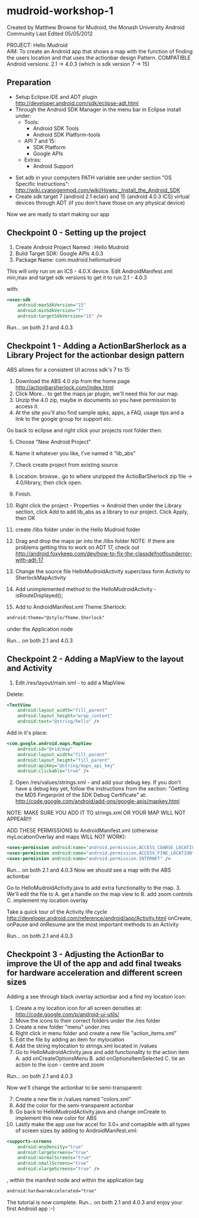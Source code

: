 mudroid-workshop-1
==================
Created by Matthew Browne for Mudroid, the Monash University Android Community
Last Edited 05/05/2012 


PROJECT: Hello Mudroid								
AIM: To create an Android app that shows a map with the function of finding the users location and that uses the actionbar design Pattern.
COMPATIBLE Android versions: 2.1 -> 4.0.3 (which is sdk version 7 -> 15)

Preparation
-----------
* Setup Eclipse IDE and ADT plugin http://developer.android.com/sdk/eclipse-adt.html
* Through the Android SDK Manager in the menu bar in Eclipse install under:
	- Tools:
		- Android SDK Tools
		- Android SDK Platform-tools
	- API 7 and 15:
	 	- SDK Platform
		- Google APIs
	- Extras:
		- Android Support
		
- Set adb in your computers PATH variable see under section "OS Specific Instructions": http://wiki.cyanogenmod.com/wiki/Howto:_Install_the_Android_SDK
- Create sdk target 7 (android 2.1 eclair) and 15 (android 4.0.3 ICS) virtual devices through ADT (if you don't have those on any physical device)

Now we are ready to start making our app

Checkpoint 0 - Setting up the project
-------------------------------------
1. Create Android Project Named : 	Hello Mudroid
2. Build Target SDK: 				Google APIs 4.0.3
3. Package Name:					com.mudroid.hellomudroid

This will only run on an ICS - 4.0.X device.
Edit AndroidManifest.xml min,max and target sdk versions to get it to run 2.1 - 4.0.3

with:

```xml
<uses-sdk
    android:maxSdkVersion="15"
    android:minSdkVersion="7"
    android:targetSdkVersion="15" />
```

Run... on both 2.1 and 4.0.3

Checkpoint 1 - Adding a ActionBarSherlock as a Library Project for the actionbar design pattern
-----------------------------------------------------------------------------------------------
ABS allows for a consistent UI across sdk's 7 to 15: 

1. Download the ABS 4.0 zip from the home page http://actionbarsherlock.com/index.html
2. Click More... to get the maps jar plugin, we'll need this for our map.
3. Unzip the 4.0 zip, maybe in documents so you have permission to access it.
4. At the site you'll also find sample apks, apps, a FAQ, usage tips and a link to the google group for support etc.

Go back to eclipse and right click your projects root folder then:

5. Choose "New Android Project"
6. Name it whatever you like, I've named it "lib_abs"
7. Check create project from existing source
8. Location: browse.. go to where unzipped the ActioBarSherlock zip file -> 4.0/library, then click open.
9. Finish.

10. Right click the project - Properties -> Android then under the Library section, click  Add to add lib_abs as a library to our project. Click Apply, then OK
11. create /libs folder under in the Hello Mudroid folder
12. Drag and drop the maps jar into the /libs folder
	NOTE: If there are problems getting this to work on ADT 17, check out
	http://android.foxykeep.com/dev/how-to-fix-the-classdefnotfounderror-with-adt-17
13. Change the source file HelloMudroidActivity superclass form Activity to SherlockMapActivity
14. Add unimplemented method to the HelloMudroidActivity - isRouteDisplayed();
15. Add to AndroidManifest.xml Theme.Sherlock:

```xml
android:theme="@style/Theme.Sherlock" 
```

under the Application node

Run... on both 2.1 and 4.0.3

Checkpoint 2 - Adding a MapView to the layout and Activity
----------------------------------------------------------
1. Edit /res/layout/main.xml - to add a MapView

Delete:

```xml
<TextView
    android:layout_width="fill_parent"
    android:layout_height="wrap_content"
    android:text="@string/hello" />
```

Add in it's place:

```xml
<com.google.android.maps.MapView
    android:id="@+id/map"
    android:layout_width="fill_parent"
    android:layout_height="fill_parent"
    android:apiKey="@string/maps_api_key"
    android:clickable="true" />
```

2. Open /res/values/strings.xml - and add your debug key.
	If you don't have a debug key yet, follow the instructions from the section:
	"Getting the MD5 Fingerprint of the SDK Debug Certificate" at:
	http://code.google.com/android/add-ons/google-apis/mapkey.html
	
NOTE: MAKE SURE YOU ADD IT TO strings.xml OR YOUR MAP WILL NOT APPEAR!!!

ADD THESE PERMISSIONS to AndroidManifest.xml (otherwise myLocationOverlay and maps WILL NOT WORK):

```xml
<uses-permission android:name="android.permission.ACCESS_COARSE_LOCATION" />
<uses-permission android:name="android.permission.ACCESS_FINE_LOCATION" />
<uses-permission android:name="android.permission.INTERNET" />
```

Run... on both 2.1 and 4.0.3
Now we should see a map with the ABS actionbar

Go to HelloMudroidActivity.java to add extra functionality to the map.
3. We'll edit the file to
	A. get a handle on the map view to
	B. add zoom controls
	C. implement my location overlay

Take a quick tour of the Activity life cycle
http://developer.android.com/reference/android/app/Activity.html
onCreate, onPause and onResume are the most important methods to an Activity

Run... on both 2.1 and 4.0.3

Checkpoint 3 - Adjusting the ActionBar to improve the UI of the app and add final tweaks for hardware acceleration and different screen sizes
---------------------------------------------------------------------------------------------------------------------------------------------
Adding a see through black overlay actionbar and a find my location icon:

1. Create a my location icon for all screen densities at: http://code.google.com/p/android-ui-utils/
2. Move the icons to their correct folders under the /res folder
3. Create a new folder "menu" under /res
4. Right click in menu folder and create a new file "action_items.xml"
5. Edit the file by adding an item for mylocation
5. Add the string mylocation to strings.xml located in /values
6. Go to HelloMudroidActivity.java and add functionality to the action item
	A. add onCreateOptionsMenu
	B. add onOptionsItemSelected
	C. tie an action to the icon - centre and zoom

Run... on both 2.1 and 4.0.3

Now we'll change the actionbar to be semi-transparent:

7. Create a new file in /values named "colors.xml"
8. Add the color for the semi-transparent actionbar
9. Go back to HelloMudroidActivity.java and change onCreate to implement this new color for ABS
10. Lastly make the app use hw accel for 3.0+ and comapible with all types of screen sizes by adding to AndroidManifest.xml:

```xml
<supports-screens
    android:anyDensity="true"
    android:largeScreens="true"
    android:normalScreens="true"
    android:smallScreens="true"
    android:xlargeScreens="true" />
```

, within the manifest node and within the application tag:

```xml
android:hardwareAccelerated="true"
```

The tutorial is now complete.
Run... on both 2.1 and 4.0.3 and enjoy your first Android app :-)
